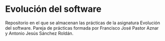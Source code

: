 # Evolución del software
Repositorio en el que se almacenan las prácticas de la asignatura Evolución del software.
Pareja de prácticas formada por Francisco José Pastor Aznar y Antonio Jesús Sánchez Roldán.
